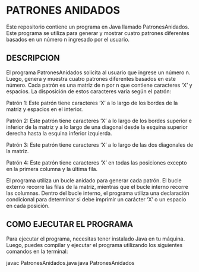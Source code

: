 # **PATRONES ANIDADOS**

Este repositorio contiene un programa en Java llamado PatronesAnidados. Este programa se utiliza para generar y mostrar cuatro patrones diferentes basados en un número n ingresado por el usuario.

## DESCRIPCION 

El programa PatronesAnidados solicita al usuario que ingrese un número n. Luego, genera y muestra cuatro patrones diferentes basados en este número. Cada patrón es una matriz de n por n que contiene caracteres ‘X’ y espacios. La disposición de estos caracteres varía según el patrón:

Patrón 1: Este patrón tiene caracteres ‘X’ a lo largo de los bordes de la matriz y espacios en el interior.

Patrón 2: Este patrón tiene caracteres ‘X’ a lo largo de los bordes superior e inferior de la matriz y a lo largo de una diagonal desde la esquina superior derecha hasta la esquina inferior izquierda.

Patrón 3: Este patrón tiene caracteres ‘X’ a lo largo de las dos diagonales de la matriz.

Patrón 4: Este patrón tiene caracteres ‘X’ en todas las posiciones excepto en la primera columna y la última fila.

El programa utiliza un bucle anidado para generar cada patrón. El bucle externo recorre las filas de la matriz, mientras que el bucle interno recorre las columnas. Dentro del bucle interno, el programa utiliza una declaración condicional para determinar si debe imprimir un carácter ‘X’ o un espacio en cada posición.

## COMO EJECUTAR EL PROGRAMA 

Para ejecutar el programa, necesitas tener instalado Java en tu máquina. Luego, puedes compilar y ejecutar el programa utilizando los siguientes comandos en la terminal: 

javac PatronesAnidados.java
java PatronesAnidados
